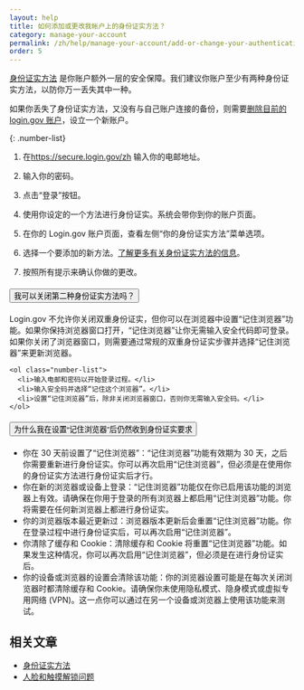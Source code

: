 ```yaml
---
layout: help
title: 如何添加或更改我帐户上的身份证实方法？
category: manage-your-account
permalink: /zh/help/manage-your-account/add-or-change-your-authentication-method/
order: 5
---
```


[身份证实方法](/zh/help/create-account/authentication-methods/) 是你账户额外一层的安全保障。我们建议你账户至少有两种身份证实方法，以防你万一丢失其中一种。

如果你丢失了身份证实方法，又没有与自己账户连接的备份，则需要[删除目前的login.gov 账户](/zh/help/manage-your-account/delete-your-account/)，设立一个新账户。

{: .number-list}

1. 在<https://secure.login.gov/zh> 输入你的电邮地址。

2. 输入你的密码。

3. 点击“登录”按钮。

4. 使用你设定的一个方法进行身份证实。系统会带你到你的账户页面。

5. 在你的 Login.gov 账户页面，查看左侧“你的身份证实方法”菜单选项。

6. 选择一个要添加的新方法。[了解更多有关身份证实方法的信息](/zh/help/create-account/authentication-methods/)。

7. 按照所有提示来确认你做的更改。

<div class="usa-accordion usa-accordion--bordered margin-y-4">
  <h4 class="usa-accordion__heading">
    <button
      type="button"
      class="usa-accordion__button"
      aria-expanded="false"
      aria-controls="b-a1"
    >
      我可以关闭第二种身份证实方法吗？
    </button>
  </h4>
  <div id="b-a1" class="usa-accordion__content usa-prose">
    <p>Login.gov 不允许你关闭双重身份证实，但你可以在浏览器中设置“记住浏览器”功能。如果你保持浏览器窗口打开，“记住浏览器”让你无需输入安全代码即可登录。如果你关闭了浏览器窗口，则需要通过常规的双重身份证实步骤并选择“记住浏览器”来更新浏览器。</p>

    <ol class="number-list">
      <li>输入电邮和密码以开始登录过程。</li>
      <li>输入安全码并选择“记住这个浏览器”。</li>
      <li>设置“记住浏览器”后，除非关闭浏览器窗口，否则你无需输入安全码。</li>
    </ol>
  </div>
</div>

<div class="usa-accordion usa-accordion--bordered margin-y-4">
  <h4 class="usa-accordion__heading">
    <button
      type="button"
      class="usa-accordion__button"
      aria-expanded="false"
      aria-controls="b-a2"
    >
      为什么我在设置“记住浏览器”后仍然收到身份证实要求
    </button>
  </h4>
  <div id="b-a2" class="usa-accordion__content usa-prose">
    <ul>
      <li>你在 30 天前设置了“记住浏览器”：“记住浏览器”功能有效期为 30 天，之后你需要重新进行身份证实。你可以再次启用“记住浏览器”，但必须是在使用你的身份证实方法进行身份证实后才行。</li>
      <li>你在新的浏览器或设备上登录：“记住浏览器”功能仅在你已启用该功能的浏览器上有效。请确保在你用于登录的所有浏览器上都启用“记住浏览器”功能。你将需要在任何新浏览器上都进行身份证实。</li>
      <li>你的浏览器版本最近更新过：浏览器版本更新后会重置“记住浏览器”功能。你在登录过程中进行身份证实后，可以再次启用“记住浏览器”。</li>
      <li>你清除了缓存和 Cookie：清除缓存和 Cookie 将重置“记住浏览器”功能。如果发生这种情况，你可以再次启用“记住浏览器”，但必须是在进行身份证实后。</li>
      <li>你的设备或浏览器的设置会清除该功能：你的浏览器设置可能是在每次关闭浏览器时都清除缓存和 Cookie。请确保你未使用隐私模式、隐身模式或虚拟专用网络 (VPN)。这一点你可以通过在另一个设备或浏览器上使用该功能来测试。</li>
    </ul>
  </div>
</div>


## 相关文章

* [身份证实方法](/zh/help/create-account/authentication-methods/)
* [人脸和触摸解锁问题](/zh/help/trouble-signing-in/authentication/face-and-touch-unlock/)
